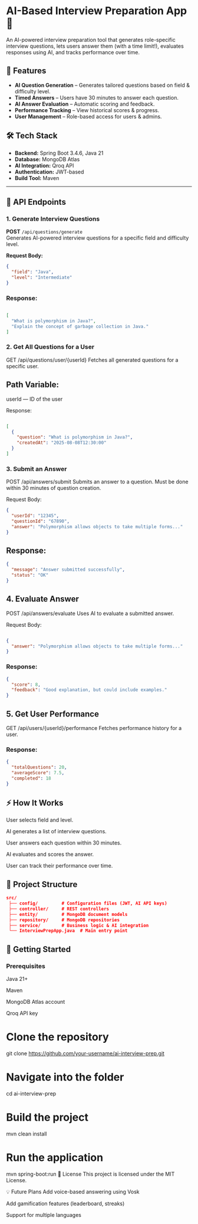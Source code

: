 # AI-Based Interview Preparation App 🎯

An AI-powered interview preparation tool that generates role-specific interview questions, lets users answer them (with a time limit!), evaluates responses using AI, and tracks performance over time.

## 🚀 Features
- **AI Question Generation** – Generates tailored questions based on field & difficulty level.
- **Timed Answers** – Users have 30 minutes to answer each question.
- **AI Answer Evaluation** – Automatic scoring and feedback.
- **Performance Tracking** – View historical scores & progress.
- **User Management** – Role-based access for users & admins.

## 🛠 Tech Stack
- **Backend:** Spring Boot 3.4.6, Java 21
- **Database:** MongoDB Atlas
- **AI Integration:** Qroq API
- **Authentication:** JWT-based
- **Build Tool:** Maven

---

## 📌 API Endpoints

### 1. Generate Interview Questions
**POST** `/api/questions/generate`  
Generates AI-powered interview questions for a specific field and difficulty level.

**Request Body:**
```json
{
  "field": "Java",
  "level": "Intermediate"
}
```

### Response:

```json

[
  "What is polymorphism in Java?",
  "Explain the concept of garbage collection in Java."
]

```

### 2. Get All Questions for a User
GET /api/questions/user/{userId}
Fetches all generated questions for a specific user.

## Path Variable:
userId — ID of the user

Response:
``` json

[
  {
    "question": "What is polymorphism in Java?",
    "createdAt": "2025-08-08T12:30:00"
  }
]
```

### 3. Submit an Answer
POST /api/answers/submit
Submits an answer to a question. Must be done within 30 minutes of question creation.

Request Body:
```json 
{
  "userId": "12345",
  "questionId": "67890",
  "answer": "Polymorphism allows objects to take multiple forms..."
}
```

## Response:

```json
{
  "message": "Answer submitted successfully",
  "status": "OK"
}
```
## 4. Evaluate Answer
POST /api/answers/evaluate
Uses AI to evaluate a submitted answer.

Request Body:

```json

{
  "answer": "Polymorphism allows objects to take multiple forms..."
}
```
### Response:

```json
{
  "score": 8,
  "feedback": "Good explanation, but could include examples."
}
```
## 5. Get User Performance
GET /api/users/{userId}/performance
Fetches performance history for a user.

### Response:

```json
{
  "totalQuestions": 20,
  "averageScore": 7.5,
  "completed": 18
}
```

## ⚡ How It Works
User selects field and level.

AI generates a list of interview questions.

User answers each question within 30 minutes.

AI evaluates and scores the answer.

User can track their performance over time.

## 📂 Project Structure
```json
src/
 ├── config/         # Configuration files (JWT, AI API keys)
 ├── controller/     # REST controllers
 ├── entity/         # MongoDB document models
 ├── repository/     # MongoDB repositories
 ├── service/        # Business logic & AI integration
 └── InterviewPrepApp.java  # Main entry point
 ```


## 🚀 Getting Started
### Prerequisites

Java 21+

Maven

MongoDB Atlas account

Qroq API key

# Clone the repository
git clone https://github.com/your-username/ai-interview-prep.git

# Navigate into the folder
cd ai-interview-prep

# Build the project
mvn clean install

# Run the application
mvn spring-boot:run
📜 License
This project is licensed under the MIT License.

💡 Future Plans
Add voice-based answering using Vosk

Add gamification features (leaderboard, streaks)

Support for multiple languages

